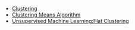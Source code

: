 + [Clustering](https://youtu.be/aIybuNt9ps4)
+ [Clustering Means Algorithm](https://youtu.be/hDmNF9JG3lo)
+ [Unsupervised Machine Learning:Flat Clustering](https://pythonprogramming.net/flat-clustering-machine-learning-python-scikit-learn/)
